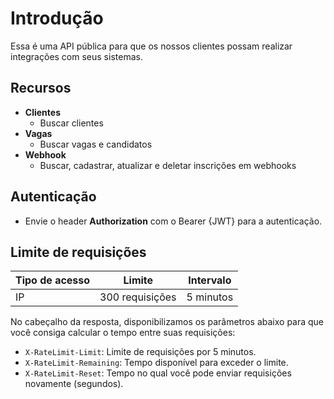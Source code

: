 # Introdução

Essa é uma API pública para que os nossos clientes possam
realizar integrações com seus sistemas.

## Recursos

- **Clientes**
  - Buscar clientes
- **Vagas**
  - Buscar vagas e candidatos
- **Webhook**
  - Buscar, cadastrar, atualizar e deletar inscrições em webhooks

## Autenticação

- Envie o header **Authorization** com o Bearer {JWT} para a autenticação.

## Limite de requisições

|Tipo de acesso   	| Limite   	      |Intervalo  |
|---	              |---	            |---	      |
|IP   	            | 300 requisições | 5 minutos |

No cabeçalho da resposta, disponibilizamos os parâmetros abaixo para que você consiga calcular o tempo entre suas requisições:

- `X-RateLimit-Limit`: Limite de requisições por 5 minutos.
- `X-RateLimit-Remaining`: Tempo disponível para exceder o limite.
- `X-RateLimit-Reset`: Tempo no qual você pode enviar requisições novamente (segundos).

